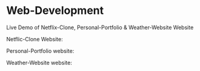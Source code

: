 # Web-Development

Live Demo of Netflix-Clone, Personal-Portfolio & Weather-Website Website

Netflic-Clone Website: 

Personal-Portfolio website: 

Weather-Website website: 
